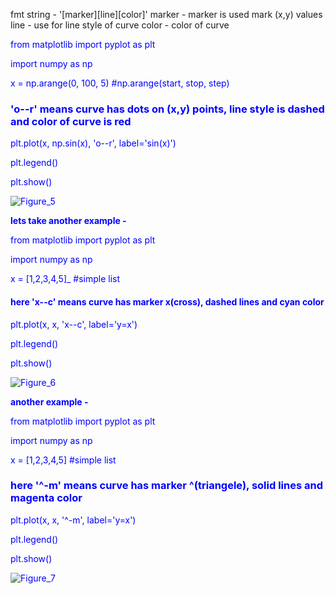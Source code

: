 fmt string - '[marker][line][color]'
marker - marker is used mark (x,y) values
line - use for line style of curve
color - color of curve

<span style="color:blue">
from matplotlib import pyplot as plt 

import numpy as np
</span>

x = np.arange(0, 100, 5)  #np.arange(start, stop, step)

### 'o--r' means curve has dots on (x,y) points, line style is dashed and color of curve is red

plt.plot(x, np.sin(x), 'o--r', label='sin(x)')

plt.legend()

plt.show()

![Figure_5](https://user-images.githubusercontent.com/100432854/159161287-317798c2-5890-4c29-902f-97bed58a076a.png)


**lets take another example -** 

from matplotlib import pyplot as plt

import numpy as np
 
x = [1,2,3,4,5]_ #simple list

#### here 'x--c' means curve has marker x(cross), dashed lines and cyan color

plt.plot(x, x, 'x--c', label='y=x')

plt.legend()

plt.show()

![Figure_6](https://user-images.githubusercontent.com/100432854/159161761-5182ea84-6347-42f2-906a-e1e884b5a5a8.png)

**another example -**

from matplotlib import pyplot as plt

import numpy as np
 
x = [1,2,3,4,5] #simple list

### here '^-m' means curve has marker ^(triangele), solid lines and magenta color

plt.plot(x, x, '^-m', label='y=x')

plt.legend()

plt.show()

![Figure_7](https://user-images.githubusercontent.com/100432854/159162044-b072f4a3-236b-45ef-93b3-64ff3a321a60.png)


